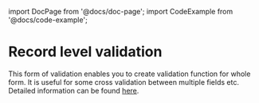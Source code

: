 import DocPage from '@docs/doc-page';
import CodeExample from '@docs/code-example';

<DocPage>

# Record level validation

This form of validation enables you to create validation function for whole form. It is useful for some cross validation between multiple fields etc.
Detailed information can be found [here](https://final-form.org/docs/react-final-form/examples/record-level-validation).

<CodeExample mode="preview" source="components/validators/record-level-validation" />

</DocPage>
